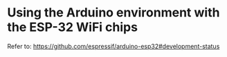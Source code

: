 # Using the Arduino environment with the ESP-32 WiFi chips
Refer to: https://github.com/espressif/arduino-esp32#development-status


